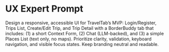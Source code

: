 # UX Expert Prompt
Design a responsive, accessible UI for TravelTab’s MVP: Login/Register, Trips List, Create/Edit Trip, and Trip Detail with a BorderBuddy tab that includes: (1) a short Context Form, (2) Chat (LLM-backed), and (3) a simple Places List (text only, no maps). Prioritize clarity, validation, keyboard navigation, and visible focus states. Keep branding neutral and readable.

